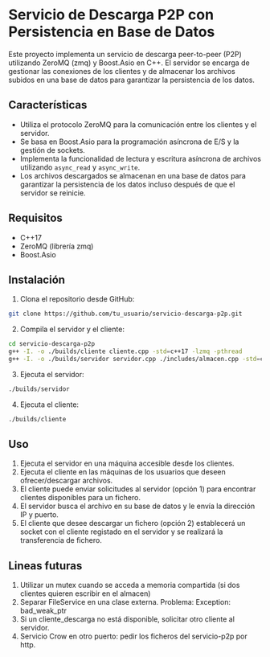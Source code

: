 # Servicio de Descarga P2P con Persistencia en Base de Datos

Este proyecto implementa un servicio de descarga peer-to-peer (P2P) utilizando ZeroMQ (zmq) y Boost.Asio en C++. El servidor se encarga de gestionar las conexiones de los clientes y de almacenar los archivos subidos en una base de datos para garantizar la persistencia de los datos.

## Características

- Utiliza el protocolo ZeroMQ para la comunicación entre los clientes y el servidor.
- Se basa en Boost.Asio para la programación asíncrona de E/S y la gestión de sockets.
- Implementa la funcionalidad de lectura y escritura asíncrona de archivos utilizando `async_read` y `async_write`.
- Los archivos descargados se almacenan en una base de datos para garantizar la persistencia de los datos incluso después de que el servidor se reinicie.

## Requisitos

- C++17
- ZeroMQ (librería zmq)
- Boost.Asio

## Instalación

1. Clona el repositorio desde GitHub:

```bash
git clone https://github.com/tu_usuario/servicio-descarga-p2p.git
```
2. Compila el servidor y el cliente:

```bash
cd servicio-descarga-p2p
g++ -I. -o ./builds/cliente cliente.cpp -std=c++17 -lzmq -pthread
g++ -I. -o ./builds/servidor servidor.cpp ./includes/almacen.cpp -std=c++17 -lzmq
```
3. Ejecuta el servidor:
```bash
./builds/servidor
```
4. Ejecuta el cliente:
```bash
./builds/cliente
```

## Uso

1. Ejecuta el servidor en una máquina accesible desde los clientes.
2. Ejecuta el cliente en las máquinas de los usuarios que deseen ofrecer/descargar archivos.
3. El cliente puede enviar solicitudes al servidor (opción 1) para encontrar clientes disponibles para un fichero.
4. El servidor busca el archivo en su base de datos y le envía la dirección IP y puerto.
5. El cliente que desee descargar un fichero (opción 2) establecerá un socket con el cliente registado en el servidor y se realizará la transferencia de fichero.


## Lineas futuras
1. Utilizar un mutex cuando se acceda a memoria compartida (si dos clientes quieren escribir en el almacen)
2. Separar FileService en una clase externa. Problema: Exception: bad_weak_ptr
3. Si un cliente_descarga no está disponible, solicitar otro cliente al servidor.
4. Servicio Crow en otro puerto: pedir los ficheros del servicio-p2p por http.
